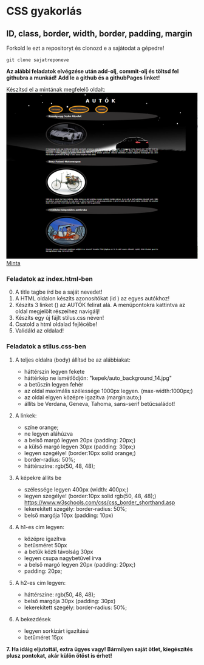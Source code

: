 # CSS gyakorlás

## ID, class, border, width, border, padding, margin

Forkold le ezt a repositoryt és clonozd e a sajátodat a gépedre!

``` 
git clone sajatreponeve
```

**Az alábbi feladatok elvégzése után add-olj, commit-olj és töltsd fel githubra a munkád!**
**Add le a github és a githubPages linket!**

Készítsd el a mintának megfelelő oldalt: 
<img src="kepek/minta.PNG" alt="minta">
<a href="">Minta</a>

### Feladatok az index.html-ben

0. A title tagbe írd be a saját nevedet!
1. A HTML oldalon készíts azonosítókat (id ) az egyes autókhoz!
2. Készíts 3 linket (<a href=""></a>) az AUTÓK felirat alá. A menüpontokra kattintva az oldal megjelölt részeihez navigálj!
3. Készíts egy új fájlt stilus.css néven!
4. Csatold a html oldalad fejlécébe!
5. Validáld az oldalad!

### Feladatok a stilus.css-ben

1. A teljes oldalra (body) állítsd be az alábbiakat: 
   - háttérszín legyen fekete
   - háttérkép ne ismétlődjön:  "kepek/auto_background_14.jpg"    
   - a betűszín legyen fehér     
   - az oldal maximális szélessége 1000px legyen.  (max-width:1000px;)
   - az oldal elgyen középre igazítva (margin:auto;)
   - állíts be Verdana, Geneva, Tahoma, sans-serif betűcsaládot!

2. A linkek: 
    - színe orange;
    - ne legyen aláhúzva
    - a belső margó legyen 20px (padding: 20px;)
    - a külső margó legyen 30px (padding: 30px;)
    - legyen szegélye! (border:10px solid orange;)
    - border-radius: 50%;
    - háttérszíne:  rgb(50, 48, 48);

3. A képekre állíts be
   - szélessége legyen 400px (width: 400px;)
   - legyen szegélye! (border:10px solid rgb(50, 48, 48);)  https://www.w3schools.com/css/css_border_shorthand.asp 
   - lekerekített szegély: border-radius: 50%;
   - belső margója 10px (padding: 10px)

4. A h1-es cím legyen: 
    - középre igazítva
    - betűsméret 50px
    - a betűk közti távolság 30px
    - legyen csupa nagybetűvel írva
    - a belső margó legyen 20px (padding: 20px;)
    - padding: 20px;
 

5. A h2-es cím legyen: 
    - háttérszíne:   rgb(50, 48, 48);
    - belső margója 30px (padding: 30px)
    - lekerekített szegély: border-radius: 50%;

6. A bekezdések
    - legyen sorkizárt igazítású
    - betűméret 15px

**7. Ha idáig eljutottál, extra ügyes vagy! Bármilyen saját ötlet, kiegészítés plusz pontokat, akár külön ötöst is érhet!**

